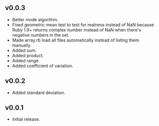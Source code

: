## v0.0.3

* Better mode algorithm.
* Fixed geometric mean test to test for realness instead of NaN because Ruby 1.9+ returns complex number instead of NaN when there's negative numbers in the set.
* Made array.rb load all files automatically instead of listing them manually.
* Added sum.
* Added product.
* Added range.
* Added coefficient of variation.

## v0.0.2

* Added standard deviation.

## v0.0.1

* Initial release.
